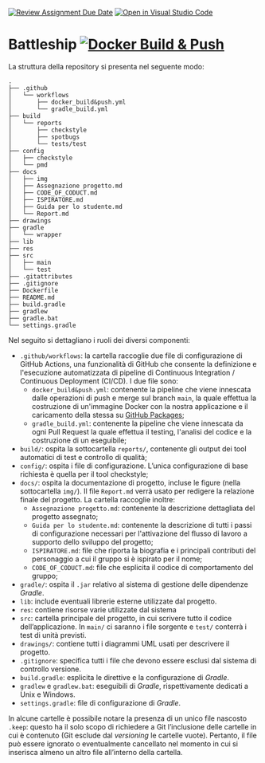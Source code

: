 [![Review Assignment Due Date](https://classroom.github.com/assets/deadline-readme-button-8d59dc4de5201274e310e4c54b9627a8934c3b88527886e3b421487c677d23eb.svg)](https://classroom.github.com/a/Fn6LoUUQ)
[![Open in Visual Studio Code](https://classroom.github.com/assets/open-in-vscode-c66648af7eb3fe8bc4f294546bfd86ef473780cde1dea487d3c4ff354943c9ae.svg)](https://classroom.github.com/online_ide?assignment_repo_id=10700871&assignment_repo_type=AssignmentRepo)
# Battleship [![Docker Build & Push](https://github.com/softeng2223-inf-uniba/progetto2223-bernerslee/actions/workflows/docker_build&push.yml/badge.svg)](https://github.com/softeng2223-inf-uniba/progetto2223-bernerslee/actions/workflows/docker_build&push.yml)

La struttura della repository si presenta nel seguente modo:

```plaintext
.
├── .github
│   └── workflows
│       ├── docker_build&push.yml
│       └── gradle_build.yml
├── build
│   └── reports
│       ├── checkstyle
│       ├── spotbugs
│       └── tests/test
├── config
│   ├── checkstyle
│   └── pmd
├── docs
│   ├── img
│   ├── Assegnazione progetto.md
│   ├── CODE_OF_CODUCT.md
│   ├── ISPIRATORE.md
│   ├── Guida per lo studente.md
│   └── Report.md
├── drawings
├── gradle
│   └── wrapper
├── lib
├── res
├── src
│   ├── main
│   └── test
├── .gitattributes
├── .gitignore
├── Dockerfile
├── README.md
├── build.gradle
├── gradlew
├── gradle.bat
└── settings.gradle
```

Nel seguito si dettagliano i ruoli dei diversi componenti:

- `.github/workflows`: la cartella raccoglie due file di configurazione di GitHub Actions, una funzionalità di GitHub che consente la definizione e l'esecuzione automatizzata di pipeline di Continuous Integration / Continuous Deployment (CI/CD). I due file sono: 
  - `docker_build&push.yml`: contenente la pipeline che viene innescata dalle operazioni di push e merge sul branch `main`, la quale effettua la costruzione di un'immagine Docker con la nostra applicazione e il caricamento della stessa su [GitHub Packages](https://github.com/features/packages);   
  - `gradle_build.yml`: contenente la pipeline che viene innescata da ogni Pull Request la quale effettua il testing, l'analisi del codice e la costruzione di un eseguibile; 
- `build/`: ospita la sottocartella `reports/`, contenente gli output dei tool automatici di test e controllo di qualità;
- `config/`: ospita i file di configurazione. L’unica configurazione di base richiesta è quella per il tool checkstyle;
- `docs/`: ospita la documentazione di progetto, incluse le figure (nella sottocartella `img/`).
  Il file `Report.md` verrà usato per redigere la relazione finale del progetto.
  La cartella raccoglie inoltre:
  - `Assegnazione progetto.md`: contenente la descrizione dettagliata del progetto assegnato;
  - `Guida per lo studente.md`: contenente la descrizione di tutti i passi di configurazione necessari per l'attivazione del flusso di lavoro a supporto dello sviluppo del progetto;
  - `ISPIRATORE.md`: file che riporta la biografia e i principali contributi del personaggio a cui il gruppo si è ispirato per il nome;
  - `CODE_OF_CODUCT.md`: file che esplicita il codice di comportamento del gruppo;
- `gradle/`: ospita il `.jar` relativo al sistema di gestione delle dipendenze *Gradle*.
- `lib`: include eventuali librerie esterne utilizzate dal progetto.
- `res`: contiene risorse varie utilizzate dal sistema
- `src`: cartella principale del progetto, in cui scrivere tutto il codice dell’applicazione. In `main/` ci saranno i file sorgente e `test/` conterrà i test di unità previsti.
- `drawings/`: contiene tutti i diagrammi UML usati per descrivere il progetto.
- `.gitignore`: specifica tutti i file che devono essere esclusi dal sistema di controllo versione.
- `build.gradle`: esplicita le direttive e la configurazione di *Gradle*.
- `gradlew` e `gradlew.bat`: eseguibili di *Gradle*, rispettivamente dedicati a Unix e Windows.
- `settings.gradle`: file di configurazione di *Gradle*.

In alcune cartelle è possibile notare la presenza di un unico file nascosto `.keep`: questo ha il solo scopo di richiedere a Git l’inclusione delle cartelle in cui è contenuto (Git esclude dal *versioning* le cartelle vuote). Pertanto, il file può essere ignorato o eventualmente cancellato nel momento in cui si inserisca almeno un altro file all’interno della cartella.
